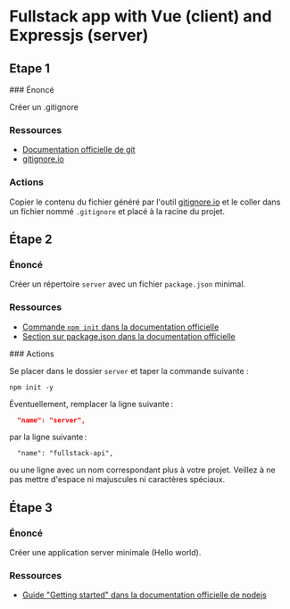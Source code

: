 # Fullstack app with Vue (client) and Expressjs (server)

## Etape 1

### Énoncé

Créer un .gitignore

### Ressources

- [Documentation officielle de git](https://git-scm.com/docs/gitignore)
- [gitignore.io](https://www.toptal.com/developers/gitignore)

### Actions

Copier le contenu du fichier généré par l'outil [gitignore.io](https://www.toptal.com/developers/gitignore) et le coller dans un fichier nommé `.gitignore` et placé à la racine du projet.

## Étape 2

### Énoncé

Créer un répertoire `server` avec un fichier `package.json` minimal.

### Ressources

- [Commande `npm init` dans la documentation officielle](https://docs.npmjs.com/cli-commands/init.html)
- [Section sur package.json dans la documentation officielle](https://docs.npmjs.com/files/package.json)

### Actions

Se placer dans le dossier `server` et taper la commande suivante :

```
npm init -y
```

Éventuellement, remplacer la ligne suivante :

```json
  "name": "server",
```

par la ligne suivante :

```
  "name": "fullstack-api",
```

ou une ligne avec un nom correspondant plus à votre projet. Veillez à ne pas mettre d'espace ni majuscules ni caractères spéciaux.


## Étape 3

### Énoncé

Créer une application server minimale (Hello world).

### Ressources

- [Guide "Getting started" dans la documentation officielle de nodejs](https://nodejs.org/en/docs/guides/getting-started-guide/)
